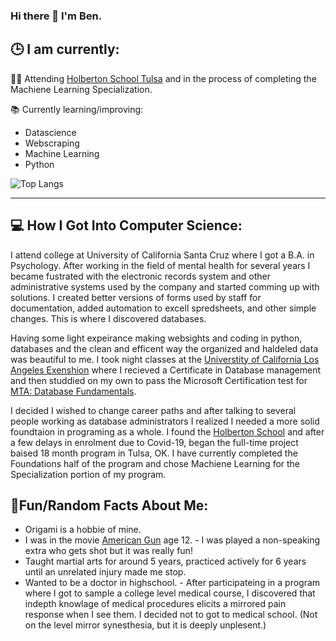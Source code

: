 ### Hi there 👋 I'm Ben. 

## 🕒 I am currently:

👨‍🎓 Attending [Holberton School Tulsa](https://www.holbertonschool.com/) and in the process of completing the Machiene Learning Specialization.

📚 Currently learning/improving:
* Datascience
* Webscraping
* Machine Learning
* Python

![Top Langs](https://github-readme-stats.vercel.app/api/top-langs/?username=BenDoschGit&theme=highcontrast&show_icons=true&hide=Shell&layout=compact)

---

## 💻 How I Got Into Computer Science:

 I attend college at University of California Santa Cruz where I got a B.A. in Psychology. After working in the field of mental health for several years I became fustrated with the electronic records system and other administrative systems used by the company and started comming up with solutions. I created better versions of forms used by staff for documentation, added automation to excell spredsheets, and other simple changes. This is where I discovered databases.

 Having some light expeirance making websights and coding in python, databases and the clean and efficent way the organized and haldeled data was beautiful to me. I took night classes at the [Universtity of California Los Angeles Exenshion](https://www.uclaextension.edu/digital-technology/data-analytics-management/certificate/database-management) where I recieved a Certificate in Database management and then studdied on my own to pass the Microsoft Certification test for [MTA: Database Fundamentals](https://docs.microsoft.com/en-us/learn/certifications/mta-database-fundamentals/). 

 I decided I wished to change career paths and after talking to several people working as database administrators I realized I needed a more solid foundtaion in programing as a whole. I found the [Holberton School](https://www.holbertonschool.com/) and after a few delays in enrolment due to Covid-19, began the full-time project baised 18 month program in Tulsa, OK. I have currently completed the Foundations half of the program and chose Machiene Learning for the Specialization portion of my program.
  
## 🎉Fun/Random Facts About Me:
  * Origami is a hobbie of mine.
  * I was in the movie [American Gun](https://www.imdb.com/title/tt0416471/?ref_=ttfc_fc_tt) age 12. - I was played a non-speaking extra who gets shot but it was really fun!
  * Taught martial arts for around 5 years, practiced actively for 6 years until an unrelated injury made me stop.
  * Wanted to be a doctor in highschool. - After participateing in a program where I got to sample a college level medical course, I discovered that indepth knowlage of medical procedures elicits a mirrored pain response when I see them. I decided not to got to medical school. (Not on the level mirror synesthesia, but it is deeply unplesent.)
